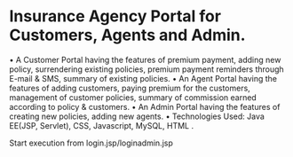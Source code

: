# Insurance Agency Portal for Customers, Agents and Admin.

•	A Customer Portal having the features of premium payment, adding new policy, surrendering existing policies, premium payment reminders through E-mail & SMS, summary of existing policies.
•	An Agent Portal having the features of adding customers, paying premium for the customers, management of customer policies, summary of commission earned according to policy & customers.
•	An Admin Portal having the features of creating new policies, adding new agents.
•	Technologies Used: Java EE(JSP, Servlet), CSS, Javascript, MySQL, HTML .

Start execution from login.jsp/loginadmin.jsp
